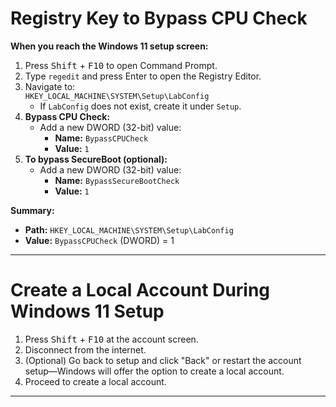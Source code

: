 # Registry Key to Bypass CPU Check

**When you reach the Windows 11 setup screen:**

1. Press <kbd>Shift</kbd> + <kbd>F10</kbd> to open Command Prompt.
2. Type `regedit` and press Enter to open the Registry Editor.
3. Navigate to:  
   `HKEY_LOCAL_MACHINE\SYSTEM\Setup\LabConfig`  
   - If `LabConfig` does not exist, create it under `Setup`.
4. **Bypass CPU Check:**  
   - Add a new DWORD (32-bit) value:  
     - **Name:** `BypassCPUCheck`  
     - **Value:** `1`
5. **To bypass SecureBoot (optional):**  
   - Add a new DWORD (32-bit) value:  
     - **Name:** `BypassSecureBootCheck`  
     - **Value:** `1`

**Summary:**  
- **Path:** `HKEY_LOCAL_MACHINE\SYSTEM\Setup\LabConfig`  
- **Value:** `BypassCPUCheck` (DWORD) = 1

---

# Create a Local Account During Windows 11 Setup

1. Press <kbd>Shift</kbd> + <kbd>F10</kbd> at the account screen.
2. Disconnect from the internet.
3. (Optional) Go back to setup and click "Back" or restart the account setup—Windows will offer the option to create a local account.
4. Proceed to create a local account.

---
